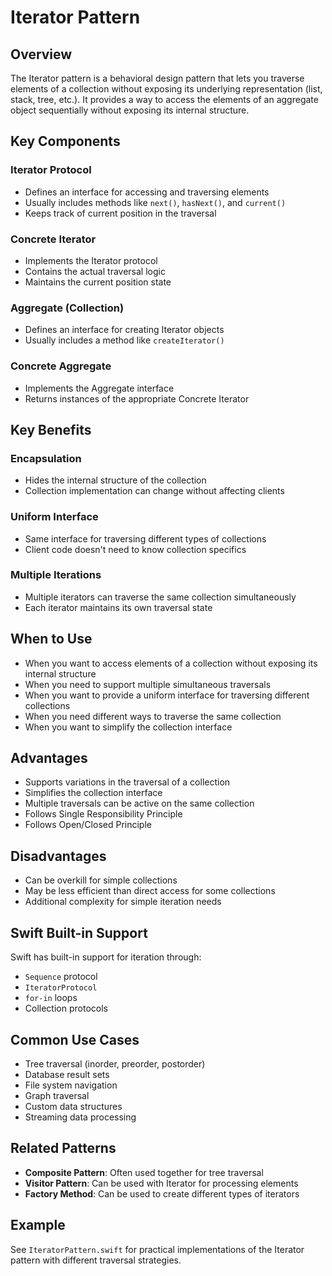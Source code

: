 # Iterator Pattern

## Overview
The Iterator pattern is a behavioral design pattern that lets you traverse elements of a collection without exposing its underlying representation (list, stack, tree, etc.). It provides a way to access the elements of an aggregate object sequentially without exposing its internal structure.

## Key Components

### Iterator Protocol
- Defines an interface for accessing and traversing elements
- Usually includes methods like `next()`, `hasNext()`, and `current()`
- Keeps track of current position in the traversal

### Concrete Iterator
- Implements the Iterator protocol
- Contains the actual traversal logic
- Maintains the current position state

### Aggregate (Collection)
- Defines an interface for creating Iterator objects
- Usually includes a method like `createIterator()`

### Concrete Aggregate
- Implements the Aggregate interface
- Returns instances of the appropriate Concrete Iterator

## Key Benefits

### Encapsulation
- Hides the internal structure of the collection
- Collection implementation can change without affecting clients

### Uniform Interface
- Same interface for traversing different types of collections
- Client code doesn't need to know collection specifics

### Multiple Iterations
- Multiple iterators can traverse the same collection simultaneously
- Each iterator maintains its own traversal state

## When to Use
- When you want to access elements of a collection without exposing its internal structure
- When you need to support multiple simultaneous traversals
- When you want to provide a uniform interface for traversing different collections
- When you need different ways to traverse the same collection
- When you want to simplify the collection interface

## Advantages
- Supports variations in the traversal of a collection
- Simplifies the collection interface
- Multiple traversals can be active on the same collection
- Follows Single Responsibility Principle
- Follows Open/Closed Principle

## Disadvantages
- Can be overkill for simple collections
- May be less efficient than direct access for some collections
- Additional complexity for simple iteration needs

## Swift Built-in Support
Swift has built-in support for iteration through:
- `Sequence` protocol
- `IteratorProtocol`
- `for-in` loops
- Collection protocols

## Common Use Cases
- Tree traversal (inorder, preorder, postorder)
- Database result sets
- File system navigation
- Graph traversal
- Custom data structures
- Streaming data processing

## Related Patterns
- **Composite Pattern**: Often used together for tree traversal
- **Visitor Pattern**: Can be used with Iterator for processing elements
- **Factory Method**: Can be used to create different types of iterators

## Example
See `IteratorPattern.swift` for practical implementations of the Iterator pattern with different traversal strategies.